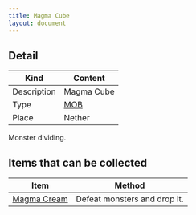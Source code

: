 ```yaml
---
title: Magma Cube
layout: document
---
```

## Detail

|Kind|Content|
|---|---|
|Description|Magma Cube|
|Type|[MOB](MOB)|
|Place|Nether|

Monster dividing.

## Items that can be collected

|Item|Method|
|---|---|
|[Magma Cream](Magma_Cream)|Defeat monsters and drop it.|

